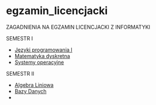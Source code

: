 # egzamin_licencjacki
ZAGADNIENIA NA EGZAMIN LICENCJACKI Z INFORMATYKI

SEMESTR I
* [Języki programowania I](https://github.com/johnnyrock92/egzamin_licencjacki/blob/master/J%C4%99zyki%20Programowania%20I)
* [Matematyka dyskretna](https://github.com/johnnyrock92/egzamin_licencjacki/blob/master/Matematyka%20Dyskretna)
* [Systemy operacyjne](https://github.com/johnnyrock92/egzamin_licencjacki/blob/master/Systemy%20Operacyjne)

SEMESTR II
* [Algebra Liniowa](https://github.com/johnnyrock92/egzamin_licencjacki/blob/master/Algebra%20Liniowa)
* [Bazy Danych](https://github.com/johnnyrock92/egzamin_licencjacki/blob/master/Bazy%20Danych)
* []()

